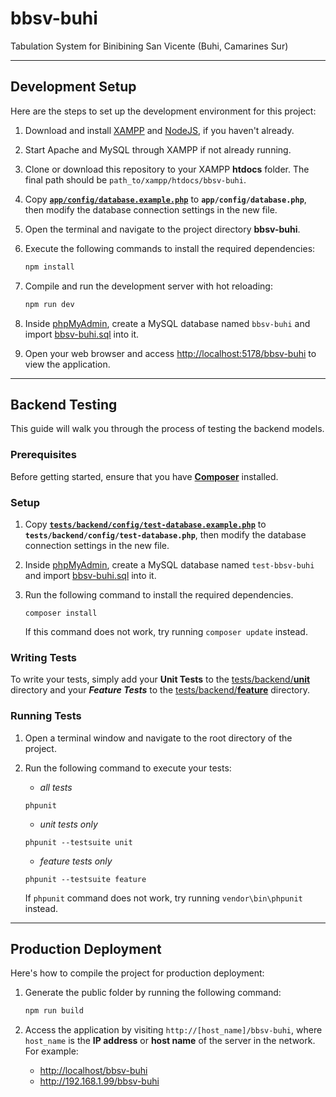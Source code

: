 # bbsv-buhi

Tabulation System for Binibining San Vicente (Buhi, Camarines Sur)

---
## Development Setup
Here are the steps to set up the development environment for this project:

1. Download and install
   [XAMPP](https://www.apachefriends.org/download.html)
   and [NodeJS](https://nodejs.org/en/),
   if you haven't already.

2. Start Apache and MySQL through XAMPP if not already running.

3. Clone or download this repository to your XAMPP **htdocs** folder.
   The final path should be `path_to/xampp/htdocs/bbsv-buhi`.

4. Copy [**`app/config/database.example.php`**](app/config/database.example.php)
   to **`app/config/database.php`**, then modify the database connection settings in the new file.

5. Open the terminal and navigate to the project directory **bbsv-buhi**.

6. Execute the following commands to install the required dependencies:
   ```sh
   npm install
   ```

7. Compile and run the development server with hot reloading:
   ```sh
   npm run dev
   ```

8. Inside [phpMyAdmin](http://localhost/phpmyadmin),
   create a MySQL database named `bbsv-buhi` and import [bbsv-buhi.sql](bbsv-buhi.sql) into it.

9. Open your web browser and access <http://localhost:5178/bbsv-buhi> to view the application.


---
## Backend Testing
This guide will walk you through the process of testing the backend models.

### Prerequisites
Before getting started, ensure that you have [**Composer**](https://getcomposer.org/download/) installed.

### Setup
1. Copy [**`tests/backend/config/test-database.example.php`**](tests/backend/config/test-database.example.php)
   to **`tests/backend/config/test-database.php`**, then modify the database connection settings in the new file.

2. Inside [phpMyAdmin](http://localhost/phpmyadmin),
   create a MySQL database named `test-bbsv-buhi` and import [bbsv-buhi.sql](bbsv-buhi.sql) into it.

3. Run the following command to install the required dependencies.
   ```shell
   composer install
   ```
   If this command does not work, try running `composer update` instead.

### Writing Tests
To write your tests, simply add your **Unit Tests** to the
[tests/backend/**unit**](tests/backend/unit) directory
and your ***Feature Tests*** to the
[tests/backend/**feature**](tests/backend/feature) directory.

### Running Tests
1. Open a terminal window and navigate to the root directory of the project.
2. Run the following command to execute your tests:

   - *all tests*
   ```shell
   phpunit
   ```
   - *unit tests only*
   ```shell
   phpunit --testsuite unit
   ```
   - *feature tests only*
   ```shell
   phpunit --testsuite feature
   ```
   
   If `phpunit` command does not work, try running `vendor\bin\phpunit` instead.


---
## Production Deployment
Here's how to compile the project for production deployment:

1. Generate the public folder by running the following command:
   ```sh
   npm run build
   ```

2. Access the application by visiting `http://[host_name]/bbsv-buhi`,
   where `host_name` is the **IP address** or **host name** of the server in the network.
   For example:
     - <http://localhost/bbsv-buhi>
     - <http://192.168.1.99/bbsv-buhi>
